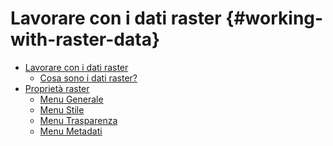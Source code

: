 # Lavorare con i dati raster {#working-with-raster-data}

-   <a href="supported_data.html" class="reference internal">Lavorare con i dati raster</a>
    -   <a href="supported_data.html#what-is-raster-data" class="reference internal">Cosa sono i dati raster?</a>
-   <a href="raster_properties.html" class="reference internal">Proprietà raster</a>
    -   <a href="raster_properties.html#general-menu" class="reference internal">Menu Generale</a>
    -   <a href="raster_properties.html#style-menu" class="reference internal">Menu Stile</a>
    -   <a href="raster_properties.html#transparency-menu" class="reference internal">Menu Trasparenza</a>
    -   <a href="raster_properties.html#metadata-menu" class="reference internal">Menu Metadati</a>




